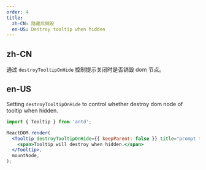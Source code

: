 ```yaml
---
order: 4
title:
  zh-CN: 隐藏后销毁
  en-US: Destroy tooltip when hidden
---
```


## zh-CN

通过 `destroyTooltipOnHide` 控制提示关闭时是否销毁 dom 节点。

## en-US

Setting `destroyTooltipOnHide` to control whether destroy dom node of tooltip when hidden.

```jsx
import { Tooltip } from 'antd';

ReactDOM.render(
  <Tooltip destroyTooltipOnHide={{ keepParent: false }} title="prompt text">
    <span>Tooltip will destroy when hidden.</span>
  </Tooltip>,
  mountNode,
);
```
